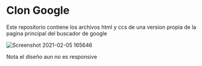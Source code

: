 # Clon Google
Este repositorio contiene los archivos html y ccs de una version propia de la pagina principal del buscador de google

![Screenshot 2021-02-05 165646](https://user-images.githubusercontent.com/75377942/107097451-f53ed800-67da-11eb-9415-dfc2b72443c8.jpg)

Nota el diseño aun no es responsive
